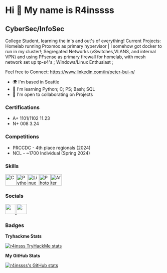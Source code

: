 Hi 👋 My name is R4inssss
=========================

CyberSec/InfoSec
----------------

College Student, learning the in's and out's of everything! Current Projects: Homelab running Proxmox as primary hypervisor | I somehow got docker to run in my cluster!; Segregated Networks (vSwitches,VLANS, and internal VPN) and using PFsense as primary firewall for homelab, with mesh network set up  tp-s4's ;  Windows/Linux Enthusiast ;

Feel free to Connect: https://www.linkedin.com/in/peter-bui-n/

* 🌍  I'm based in Seattle
* 🧠  I'm learning Python; C; PS; Bash; SQL
* 🤝  I'm open to collaborating on Projects

### Certifications
* A+ 1101/1102 11.23
* N+ 008 3.24
### Competitions
* PRCCDC - 4th place regionals (2024)
* NCL - ~1700 Individual (Spring 2024)

### Skills

<p align="left">
<a href="https://docs.microsoft.com/en-us/cpp/?view=msvc-170" target="_blank" rel="noreferrer"><img src="https://raw.githubusercontent.com/danielcranney/readme-generator/main/public/icons/skills/c-colored.svg" width="36" height="36" alt="C" /></a><a href="https://www.python.org/" target="_blank" rel="noreferrer"><img src="https://raw.githubusercontent.com/danielcranney/readme-generator/main/public/icons/skills/python-colored.svg" width="36" height="36" alt="Python" /></a><a href="https://www.linux.org" target="_blank" rel="noreferrer"><img src="https://raw.githubusercontent.com/danielcranney/readme-generator/main/public/icons/skills/linux-colored.svg" width="36" height="36" alt="Linux" /></a><a href="https://www.adobe.com/uk/products/photoshop.html" target="_blank" rel="noreferrer"><img src="https://raw.githubusercontent.com/danielcranney/readme-generator/main/public/icons/skills/photoshop-colored.svg" width="36" height="36" alt="Photoshop" /></a><a href="https://www.adobe.com/uk/products/aftereffects.html" target="_blank" rel="noreferrer"><img src="https://raw.githubusercontent.com/danielcranney/readme-generator/main/public/icons/skills/aftereffects-colored.svg" width="36" height="36" alt="After Effects" /></a>
</p>

### Socials

<p align="left"> <a href="https://www.github.com/r4inssss" target="_blank" rel="noreferrer"> <picture> <source media="(prefers-color-scheme: dark)" srcset="https://raw.githubusercontent.com/danielcranney/readme-generator/main/public/icons/socials/github-dark.svg" /> <source media="(prefers-color-scheme: light)" srcset="https://raw.githubusercontent.com/danielcranney/readme-generator/main/public/icons/socials/github.svg" /> <img src="https://raw.githubusercontent.com/danielcranney/readme-generator/main/public/icons/socials/github.svg" width="32" height="32" /> </picture> </a> <a href="https://www.linkedin.com/in/peter-bui-n/" target ="_blank" rel="noreferrer"> <picture> <source media="(prefers-color-scheme: dark)" srcset="https://cdn4.iconfinder.com/data/icons/iconsimple-logotypes/512/linkedin-128.png" /> <img src="https://cdn4.iconfinder.com/data/icons/iconsimple-logotypes/512/linkedin-128.png" width="32" height="32" /> </picture> </a> </p>

### Badges

<b>Tryhackme Stats</b>

<a href="https://tryhackme.com/p/rainssss"><img src="https://tryhackme-badges.s3.amazonaws.com/rainssss.png" alt="r4insss TryHackMe stats" /></a>

<b>My GitHub Stats</b>

<a href="http://www.github.com/r4inssss"><img src="https://github-readme-stats.vercel.app/api?username=r4inssss&show_icons=true&hide=&count_private=true&title_color=ef4444&text_color=10b981&icon_color=0891b2&bg_color=1c1917&hide_border=true&show_icons=true" alt="r4inssss's GitHub stats" /></a>
